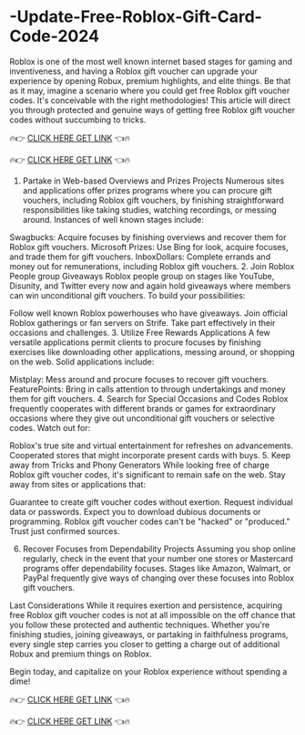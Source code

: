 # -Update-Free-Roblox-Gift-Card-Code-2024
Roblox is one of the most well known internet based stages for gaming and inventiveness, and having a Roblox gift voucher can upgrade your experience by opening Robux, premium highlights, and elite things. Be that as it may, imagine a scenario where you could get free Roblox gift voucher codes. It's conceivable with the right methodologies! This article will direct you through protected and genuine ways of getting free Roblox gift voucher codes without succumbing to tricks.

🔥👉 [CLICK HERE GET LINK](https://tinyurl.com/Robloxs-Gift-Card-Code) 👈🔥

🔥👉 [CLICK HERE GET LINK](https://tinyurl.com/Robloxs-Gift-Card-Code) 👈🔥

1. Partake in Web-based Overviews and Prizes Projects
Numerous sites and applications offer prizes programs where you can procure gift vouchers, including Roblox gift vouchers, by finishing straightforward responsibilities like taking studies, watching recordings, or messing around. Instances of well known stages include:

Swagbucks: Acquire focuses by finishing overviews and recover them for Roblox gift vouchers.
Microsoft Prizes: Use Bing for look, acquire focuses, and trade them for gift vouchers.
InboxDollars: Complete errands and money out for remunerations, including Roblox gift vouchers.
2. Join Roblox People group Giveaways
Roblox people group on stages like YouTube, Disunity, and Twitter every now and again hold giveaways where members can win unconditional gift vouchers. To build your possibilities:

Follow well known Roblox powerhouses who have giveaways.
Join official Roblox gatherings or fan servers on Strife.
Take part effectively in their occasions and challenges.
3. Utilize Free Rewards Applications
A few versatile applications permit clients to procure focuses by finishing exercises like downloading other applications, messing around, or shopping on the web. Solid applications include:

Mistplay: Mess around and procure focuses to recover gift vouchers.
FeaturePoints: Bring in calls attention to through undertakings and money them for gift vouchers.
4. Search for Special Occasions and Codes
Roblox frequently cooperates with different brands or games for extraordinary occasions where they give out unconditional gift vouchers or selective codes. Watch out for:

Roblox's true site and virtual entertainment for refreshes on advancements.
Cooperated stores that might incorporate present cards with buys.
5. Keep away from Tricks and Phony Generators
While looking free of charge Roblox gift voucher codes, it's significant to remain safe on the web. Stay away from sites or applications that:

Guarantee to create gift voucher codes without exertion.
Request individual data or passwords.
Expect you to download dubious documents or programming.
Roblox gift voucher codes can't be "hacked" or "produced." Trust just confirmed sources.

6. Recover Focuses from Dependability Projects
Assuming you shop online regularly, check in the event that your number one stores or Mastercard programs offer dependability focuses. Stages like Amazon, Walmart, or PayPal frequently give ways of changing over these focuses into Roblox gift vouchers.

Last Considerations
While it requires exertion and persistence, acquiring free Roblox gift voucher codes is not at all impossible on the off chance that you follow these protected and authentic techniques. Whether you're finishing studies, joining giveaways, or partaking in faithfulness programs, every single step carries you closer to getting a charge out of additional Robux and premium things on Roblox.

Begin today, and capitalize on your Roblox experience without spending a dime!

🔥👉 [CLICK HERE GET LINK](https://tinyurl.com/Robloxs-Gift-Card-Code) 👈🔥

🔥👉 [CLICK HERE GET LINK](https://tinyurl.com/Robloxs-Gift-Card-Code) 👈🔥
